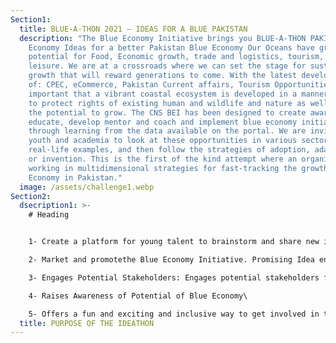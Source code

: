 ```yaml
---
Section1:
  title: BLUE-A-THON 2021 – IDEAS FOR A BLUE PAKISTAN
  description: "The Blue Economy Initiative brings you BLUE-A-THON PAKISTAN. Blue
    Economy Ideas for a better Pakistan Blue Economy Our Oceans have great
    potential for Food, Economic growth, trade and logistics, tourism, and
    leisure. We are at a crossroads where we can set the stage for sustainable
    growth that will reward generations to come. With the latest developments
    of: CPEC, eCommerce, Pakistan Current affairs, Tourism Opportunities, it is
    important that a vibrant coastal ecosystem is developed in a manner such as
    to protect rights of existing human and wildlife and nature as well as find
    the potential to grow. The CNS BEI has been designed to create awareness,
    educate, develop mentor and coach and implement blue economy initiatives
    through learning from the data available on the portal. We are inviting
    youth and academia to look at these opportunities in various sectors, their
    real-life examples, and then follow the strategies of adoption, adaptation,
    or invention. This is the first of the kind attempt where an organization is
    working in multidimensional strategies for fast-tracking the growth of Blue
    Economy in Pakistan."
  image: /assets/challenge1.webp
Section2:
  dsecription1: >-
    # Heading


    1- Create a platform for young talent to brainstorm and share new innovative ideas\

    2- Market and promotethe Blue Economy Initiative. Promising Idea entries will be invited to participate in the Blue Economy challenge Business Plan Competition\

    3- Engages Potential Stakeholders: Engages potential stakeholders from Academia, Government and Private Sector\

    4- Raises Awareness of Potential of Blue Economy\

    5- Offers a fun and exciting and inclusive way to get involved in the Ocean Communities of Pakistan
  title: PURPOSE OF THE IDEATHON
---
```


